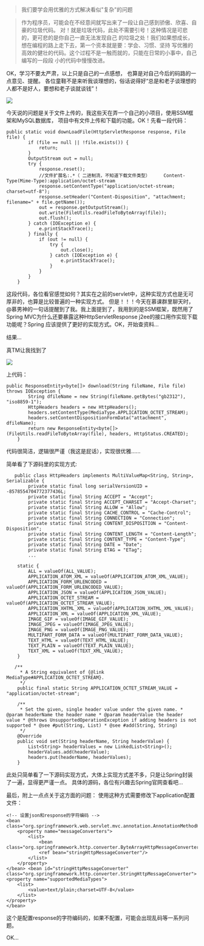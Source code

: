 
>我们要学会用优雅的方式解决看似"复杂"的问题

>作为程序员，可能会在不经意间就写出来了一段让自己感到骄傲、欣喜、自豪的垃圾代码。
对！就是垃圾代码，此处不需要引号！这种情况是可悲的，更可悲的是你自己一直无法发现自己
的垃圾之处！我们如果想成长，想在编程的路上走下去，第一个资本就是要：学会、习惯、坚持
写优雅的高效的健壮的代码。这个过程不是一触而就的，只能在日常的小事中，自己编写的一段段
小的代码中慢慢改进。

OK，学习不要太严肃，以上只是自己的一点感想， 也算是对自己今后的码路的一点意见、提醒。
各位童鞋不是来听我谈理想的，俗话说得好“总是和老子谈理想的人都不是好人，要想和老子谈就谈钱”！

![](http://img.imooc.com/566a9f0100011ebf03630199.gif)

今天说的问题是关于文件上传的，我这些天在弄一个自己的小项目，使用SSM框架和MySQL数据库，
项目中有文件上传和下载的功能。OK！先看一段代码：

```
public static void downLoadFile(HttpServletResponse response, File file) {
        if (file == null || !file.exists()) {
            return;
        }
        OutputStream out = null;
        try {
            response.reset();
            //文件扩展名:.*（ 二进制流，不知道下载文件类型） 	Content-Type(Mime-Type):application/octet-stream
            response.setContentType("application/octet-stream; charset=utf-8");
            response.setHeader("Content-Disposition", "attachment; filename=" + file.getName());
            out = response.getOutputStream();
            out.write(FileUtils.readFileToByteArray(file));
            out.flush();
        } catch (IOException e) {
            e.printStackTrace();
        } finally {
            if (out != null) {
                try {
                    out.close();
                } catch (IOException e) {
                    e.printStackTrace();
                }
            }
        }
    }
```
这段代码，各位看官感觉如何？其实在之前的servlet中，这种实现方式也是无可厚非的，也算是比较普遍的一种实现方式。
但是！！！今天在慕课群里聊天时，@慕男神的一句话提醒到了我。我上面提到了，我用到的是SSM框架，既然用了Spring MVC为什么还要暴露这种HttpServletResponse j2ee的接口用作实现下载功能呢？Spring 应该提供了更好的实现方式。OK，开始查资料...

结果...

真TM让我找到了

![](http://img.imooc.com/566aa1520001bc3601970164.gif)

上代码：
```
public ResponseEntity<byte[]> download(String fileName, File file) throws IOException {
        String dfileName = new String(fileName.getBytes("gb2312"), "iso8859-1");
        HttpHeaders headers = new HttpHeaders();
        headers.setContentType(MediaType.APPLICATION_OCTET_STREAM);
        headers.setContentDispositionFormData("attachment", dfileName);
        return new ResponseEntity<byte[]>(FileUtils.readFileToByteArray(file), headers, HttpStatus.CREATED);
    }
```

代码很简洁，逻辑很严谨（我这是屁话），实现很优雅......

简单看了下源码里的实现方式:
```
   public class HttpHeaders implements MultiValueMap<String, String>, Serializable {
        private static final long serialVersionUID = -8578554704772377436L;
        private static final String ACCEPT = "Accept";
        private static final String ACCEPT_CHARSET = "Accept-Charset";
        private static final String ALLOW = "Allow";
        private static final String CACHE_CONTROL = "Cache-Control";
        private static final String CONNECTION = "Connection";
        private static final String CONTENT_DISPOSITION = "Content-Disposition";
        private static final String CONTENT_LENGTH = "Content-Length";
        private static final String CONTENT_TYPE = "Content-Type";
        private static final String DATE = "Date";
        private static final String ETAG = "ETag";
        ...
```
```
    static {
        ALL = valueOf(ALL_VALUE);
        APPLICATION_ATOM_XML = valueOf(APPLICATION_ATOM_XML_VALUE);
        APPLICATION_FORM_URLENCODED = valueOf(APPLICATION_FORM_URLENCODED_VALUE);
        APPLICATION_JSON = valueOf(APPLICATION_JSON_VALUE);
        APPLICATION_OCTET_STREAM = valueOf(APPLICATION_OCTET_STREAM_VALUE);
        APPLICATION_XHTML_XML = valueOf(APPLICATION_XHTML_XML_VALUE);
        APPLICATION_XML = valueOf(APPLICATION_XML_VALUE);
        IMAGE_GIF = valueOf(IMAGE_GIF_VALUE);
        IMAGE_JPEG = valueOf(IMAGE_JPEG_VALUE);
        IMAGE_PNG = valueOf(IMAGE_PNG_VALUE);
        MULTIPART_FORM_DATA = valueOf(MULTIPART_FORM_DATA_VALUE);
        TEXT_HTML = valueOf(TEXT_HTML_VALUE);
        TEXT_PLAIN = valueOf(TEXT_PLAIN_VALUE);
        TEXT_XML = valueOf(TEXT_XML_VALUE);
    }
```
```
   /**
     * A String equivalent of {@link MediaType#APPLICATION_OCTET_STREAM}.
     */
    public final static String APPLICATION_OCTET_STREAM_VALUE = "application/octet-stream";
```

```
    /**
     * Set the given, single header value under the given name. * @param headerName the header name * @param headerValue the header value * @throws UnsupportedOperationException if adding headers is not supported * @see #put(String, List) * @see #add(String, String)
     */
    @Override
    public void set(String headerName, String headerValue) {
        List<String> headerValues = new LinkedList<String>();
        headerValues.add(headerValue);
        headers.put(headerName, headerValues);
    }
```
此处只简单看了一下源码实现方式，大体上实现方式差不多，只是让Spring封装了一遍，显得更严谨一点。
具体的源码，各位有兴趣去Spring官网查看吧...

最后，附上一点点关于这方面的问题：
使用这种方式需要修改下application配置文件：

```
<!-- 设置json和response的字符编码 -->
<bean class="org.springframework.web.servlet.mvc.annotation.AnnotationMethodHandlerAdapter">
    <property name="messageConverters">
        <list>
            <bean class="org.springframework.http.converter.ByteArrayHttpMessageConverter"/>
            <ref bean="stringHttpMessageConverter"/>
        </list>
    </property>
</bean> <bean id="stringHttpMessageConverter" class="org.springframework.http.converter.StringHttpMessageConverter">
<property name="supportedMediaTypes">
    <list>
        <value>text/plain;charset=UTF-8</value>
    </list>
</property>
</bean>
```

这个是配置response的字符编码的，如果不配置，可能会出现乱码等一系列问题。

OK...
